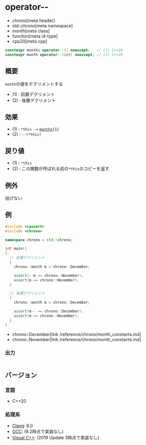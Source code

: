 # operator--
* chrono[meta header]
* std::chrono[meta namespace]
* month[meta class]
* function[meta id-type]
* cpp20[meta cpp]

```cpp
constexpr month& operator--() noexcept;   // (1) C++20
constexpr month operator--(int) noexcept; // (2) C++20
```

## 概要
`month`の値をデクリメントする

- (1) : 前置デクリメント
- (2) : 後置デクリメント


## 効果
- (1) : `*this -=` [`months`](/reference/chrono/duration_aliases.md)`{1}`
- (2) : `--(*this)`


## 戻り値
- (1) : `*this`
- (2) : この関数が呼ばれる前の`*this`のコピーを返す


## 例外
投げない


## 例
```cpp example
#include <cassert>
#include <chrono>

namespace chrono = std::chrono;

int main()
{
  // 前置デクリメント
  {
    chrono::month m = chrono::December;

    assert(--m == chrono::November);
    assert(m == chrono::November);
  }

  // 後置デクリメント
  {
    chrono::month m = chrono::December;

    assert(m-- == chrono::December);
    assert(m == chrono::November);
  }
}
```
* chrono::December[link /reference/chrono/month_constants.md]
* chrono::November[link /reference/chrono/month_constants.md]

### 出力
```
```

## バージョン
### 言語
- C++20

### 処理系
- [Clang](/implementation.md#clang): 8.0
- [GCC](/implementation.md#gcc): (9.2時点で実装なし)
- [Visual C++](/implementation.md#visual_cpp): (2019 Update 3時点で実装なし)
